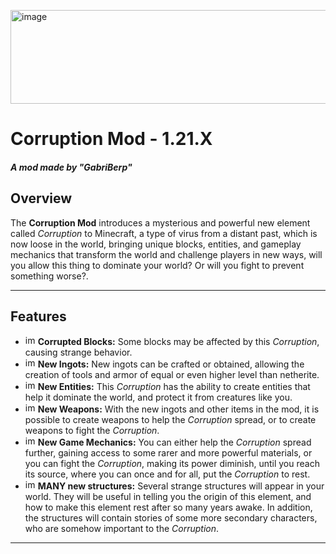 <img width="600" height="150" alt="image" src="https://github.com/user-attachments/assets/201b4044-5984-45ad-a366-2efed928d10f" /></br>
# Corruption Mod - 1.21.X
##### A mod made by "GabriBerp"
## Overview
The **Corruption Mod** introduces a mysterious and powerful new element called *Corruption* to Minecraft, a type of virus from a distant past, which is now loose in the world, bringing unique blocks, entities, and gameplay mechanics that transform the world and challenge players in new ways, will you allow this thing to dominate your world? Or will you fight to prevent something worse?.

---

## Features
- <img width="16" height="16" alt="image" src="https://github.com/user-attachments/assets/8aa3e7f1-9d64-4d45-af6f-d397e1a177b9" /> **Corrupted Blocks:** Some blocks may be affected by this *Corruption*, causing strange behavior.
- <img width="16" height="16" alt="image" src="https://github.com/user-attachments/assets/97f7daf9-de76-4bd2-979d-6d5855f989a7" /> **New Ingots:** New ingots can be crafted or obtained, allowing the creation of tools and armor of equal or even higher level than netherite.
- <img width="16" height="16" alt="image" src="https://github.com/user-attachments/assets/8aa3e7f1-9d64-4d45-af6f-d397e1a177b9" /> **New Entities:** This *Corruption* has the ability to create entities that help it dominate the world, and protect it from creatures like you.
- <img width="16" height="16" alt="image" src="https://github.com/user-attachments/assets/97f7daf9-de76-4bd2-979d-6d5855f989a7" /> **New Weapons:** With the new ingots and other items in the mod, it is possible to create weapons to help the *Corruption* spread, or to create weapons to fight the *Corruption*.
- <img width="16" height="16" alt="image" src="https://github.com/user-attachments/assets/8aa3e7f1-9d64-4d45-af6f-d397e1a177b9" /> **New Game Mechanics:** You can either help the *Corruption* spread further, gaining access to some rarer and more powerful materials, or you can fight the *Corruption*, making its power diminish, until you reach its source, where you can once and for all, put the *Corruption* to rest.
- <img width="16" height="16" alt="image" src="https://github.com/user-attachments/assets/97f7daf9-de76-4bd2-979d-6d5855f989a7" /> **MANY new structures:** Several strange structures will appear in your world. They will be useful in telling you the origin of this element, and how to make this element rest after so many years awake. In addition, the structures will contain stories of some more secondary characters, who are somehow important to the *Corruption*.

---
